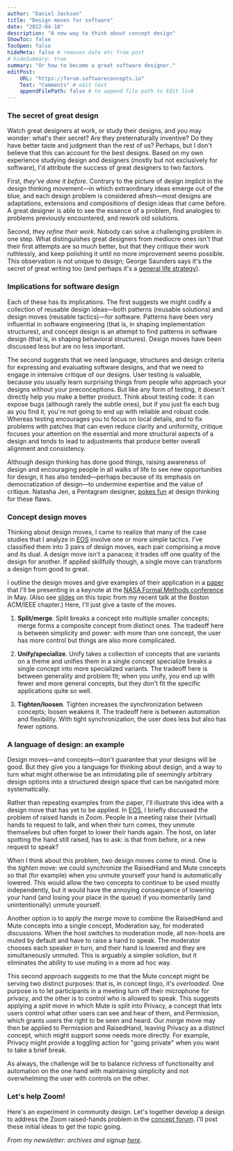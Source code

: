 ```yaml
---
author: "Daniel Jackson"
title: "Design moves for software"
date: "2022-04-18"
description: "A new way to think about concept design"
ShowToc: false
TocOpen: false
hideMeta: false # removes date etc from post
# hideSummary: true
summary: "Or how to become a great software designer."
editPost:
    URL: "https://forum.softwareconcepts.io"
    Text: "Comments" # edit text
    appendFilePath: false # to append file path to Edit link
---
```

### The secret of great design

Watch great designers at work, or study their designs, and you may wonder: what's their secret? Are they preternaturally inventive? Do they have better taste and judgment than the rest of us? Perhaps, but I don't believe that this can account for the best designs. Based on my own experience studying design and designers (mostly but not exclusively for software), I'd attribute the success of great designers to two factors.

First, *they've done it before*. Contrary to the picture of design implicit in the design thinking movement—in which extraordinary ideas emerge out of the blue, and each design problem is considered afresh—most designs are adaptations, extensions and compositions of design ideas that came before. A great designer is able to see the essence of a problem, find analogies to problems previously encountered, and rework old solutions. 

Second, *they refine their work*. Nobody can solve a challenging problem in one step. What distinguishes great designers from mediocre ones isn't that their first attempts are so much better, but that they critique their work ruthlessly, and keep polishing it until no more improvement seems possible. This observation is not unique to design; George Saunders says it's the secret of great writing too (and perhaps it's a [general life strategy](https://mailchi.mp/cf485ce039e0/orchid-4745217)).

### Implications for software design

Each of these has its implications. The first suggests we might codify a collection of reusable design ideas—both patterns (reusable solutions) and design moves (reusable tactics)—for software. Patterns have been very influential in software engineering (that is, in shaping implementation structures), and concept design is an attempt to find patterns in software design (that is, in shaping behavioral structures). Design moves have been discussed less but are no less important.

The second suggests that we need language, structures and design criteria for expressing and evaluating software designs, and that we need to engage in intensive critique of our designs. User testing is valuable, because you usually learn surprising things from people who approach your designs without your preconceptions. But like any form of testing, it doesn't directly help you make a better product. Think about testing code: it can expose bugs (although rarely the subtle ones), but if you just fix each bug as you find it, you're not going to end up with reliable and robust code. Whereas testing encourages you to focus on local details, and to fix problems with patches that can even reduce clarity and uniformity, critique focuses your attention on the essential and more structural aspects of a design and tends to lead to adjustments that produce better overall alignment and consistency.

Although design thinking has done good things, raising awareness of design and encouraging people in all walks of life to see new opportunities for design, it has also tended—perhaps because of its emphasis on democratization of design—to undermine expertise and the value of critique. Natasha Jen, a Pentagram designer,  [pokes fun](https://www.youtube.com/watch?v=_raleGrTdUg) at design thinking for these flaws.

### Concept design moves

Thinking about design moves, I came to realize that many of the case studies that I analyze in [EOS](https://essenceofsoftware.com) involve one or more simple tactics. I've classified them into 3 pairs of design moves, each pair comprising a move and its dual. A design move isn't a panacea; it trades off one quality of the design for another. If applied skillfully though, a single move can transform a design from good to great.

I outline the design moves and give examples of their application in a [paper](https://people.csail.mit.edu/dnj/publications/nfm-design-moves-22.pdf) that I'll be presenting in a keynote at the [NASA Formal Methods conference](https://nfm2022.caltech.edu) in May. (Also see [slides](https://people.csail.mit.edu/dnj/talks/) on this topic from my recent talk at the Boston ACM/IEEE chapter.) Here, I'll just give a taste of the moves. 

1. **Split/merge**. Split breaks a concept into multiple smaller concepts; merge forms a composite concept from distinct ones. The tradeoff here is between simplicity and power: with more than one concept, the user has more control but things are also more complicated.

2. **Unify/specialize**. Unify takes a collection of concepts that are variants on a theme and unifies them in a single concept specialize breaks a single concept into more specialized variants. The tradeoff here is between generality and problem fit; when you unify, you end up with fewer and more general concepts, but they don't fit the specific applications quite so well.

3. **Tighten/loosen**. Tighten increases the synchronization between concepts; loosen weakens it. The tradeoff here is between automation and flexibility. With tight synchronization, the user does less but also has fewer options.

### A language of design: an example

Design moves—and concepts—don't guarantee that your designs will be good. But they give you a language for thinking about design, and a way to turn what might otherwise be an intimidating pile of seemingly arbitrary design options into a structured design space that can be navigated more systematically.

Rather than repeating examples from the paper, I'll illustrate this idea with a design move that has yet to be applied. In [EOS](https://essenceofsoftware.com), I briefly discussed the problem of raised hands in Zoom. People in a meeting raise their (virtual) hands to request to talk, and when their turn comes, they unmute themselves but often forget to lower their hands again. The host, on later spotting the hand still raised, has to ask: is that from before, or a new request to speak?

When I think about this problem, two design moves come to mind. One is the *tighten* move: we could synchronize the RaisedHand and Mute concepts so that (for example) when you unmute yourself your hand is automatically lowered. This would allow the two concepts to continue to be used mostly independently, but it would have the annoying consequence of lowering your hand (and losing your place in the queue) if you momentarily (and unintentionally) unmute yourself.

Another option is to apply the *merge* move to combine the RaisedHand and Mute concepts into a single concept, Moderation say, for moderated discussions. When the host switches to moderation mode, all non-hosts are muted by default and have to raise a hand to speak. The moderator chooses each speaker in turn, and their hand is lowered and they are simultaneously unmuted. This is arguably a simpler solution, but it eliminates the ability to use muting in a more ad hoc way. 

This second approach suggests to me that the Mute concept might be serving two distinct purposes: that is, in concept lingo, it's *overloaded*. One purpose is to let participants in a meeting turn off their microphone for privacy, and the other is to control who is allowed to speak. This suggests applying a *split* move in which Mute is split into Privacy, a concept that lets users control what other users can see and hear of them, and Permission, which grants users the right to be seen and heard. Our *merge* move may then be applied to Permission and RaisedHand, leaving Privacy as a distinct concept, which might support some needs more directly. For example, Privacy might provide a toggling action for "going private" when you want to take a brief break.

As always, the challenge will be to balance richness of functionality and automation on the one hand with maintaining simplicity and not overwhelming the user with controls on the other.

### Let's help Zoom!

Here's an experiment in community design. Let's together develop a design to address the Zoom raised-hands problem in the [concept forum](https://forum.softwareconcepts.io/t/lets-help-zoom-with-their-design/113). I'll post these initial ideas to get the topic going.

<!-- 
*As always, comments welcome, in the  or by [email](mailto:dnj@mit.edu).*
 -->

*From my newsletter: archives and signup [here](https://buttondown.email/essence-of-software).*